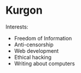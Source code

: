# Kurgon

Interests:
- Freedom of Information
- Anti-censorship
- Web development
- Ethical hacking
- Writing about computers
